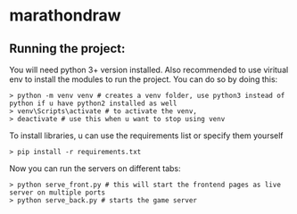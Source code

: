 # marathondraw

Running the project:
---
You will need python 3+ version installed.
Also recommended to use viritual env to install the modules to run
the project.
You can do so by doing this:
```
> python -m venv venv # creates a venv folder, use python3 instead of python if u have python2 installed as well
> venv\Scripts\activate # to activate the venv, 
> deactivate # use this when u want to stop using venv
```

To install libraries, u can use the requirements list or specify them
yourself
```
> pip install -r requirements.txt
```

Now you can run the servers on different tabs:
```
> python serve_front.py # this will start the frontend pages as live server on multiple ports
> python serve_back.py # starts the game server
```
